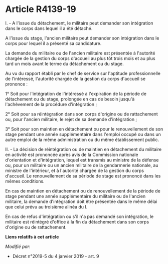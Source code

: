 # Article R4139-19

I. - A l'issue du détachement, le militaire peut demander son intégration dans le corps dans lequel il a été détaché.

A l'issue du stage, l'ancien militaire peut demander son intégration dans le corps pour lequel il a présenté sa candidature.

La demande du militaire ou de l'ancien militaire est présentée à l'autorité chargée de la gestion du corps d'accueil au plus
tôt trois mois et au plus tard un mois avant le terme du détachement ou du stage.

Au vu du rapport établi par le chef de service sur l'aptitude professionnelle de l'intéressé, l'autorité chargée de la
gestion du corps d'accueil se prononce :

1° Soit pour l'intégration de l'intéressé à l'expiration de la période de détachement ou du stage, prolongée en cas de besoin
jusqu'à l'achèvement de la procédure d'intégration ;

2° Soit pour sa réintégration dans son corps d'origine ou de rattachement ou, pour l'ancien militaire, le rejet de sa demande
d'intégration ;

3° Soit pour son maintien en détachement ou pour le renouvellement de son stage pendant une année supplémentaire dans
l'emploi occupé ou dans un autre emploi de la même administration ou du même établissement public.

II. - La décision de réintégration ou de maintien en détachement du militaire en activité est prononcée après avis de la
Commission nationale d'orientation et d'intégration, lequel est transmis au ministre de la défense ou, pour un militaire ou
un ancien militaire de la gendarmerie nationale, au ministre de l'intérieur, et à l'autorité chargée de la gestion du corps
d'accueil. Le renouvellement de sa période de stage est prononcé dans les mêmes conditions.

En cas de maintien en détachement ou de renouvellement de la période de stage pendant une année supplémentaire du militaire
ou de l'ancien militaire, la demande d'intégration doit être présentée dans le même délai que celui prévu au troisième alinéa
du I.

En cas de refus d'intégration ou s'il n'a pas demandé son intégration, le militaire est réintégré d'office à la fin du
détachement dans son corps d'origine ou de rattachement.

**Liens relatifs à cet article**

_Modifié par_:

  - Décret n°2019-5 du 4 janvier 2019 - art. 9
